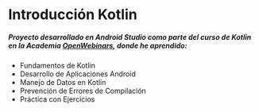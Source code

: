 # Introducción Kotlin
##### Proyecto desarrollado en Android Studio como parte del curso de Kotlin en la Academia [OpenWebinars](https://openwebinars.net/academia/aprende/kotlin-para-android/), donde he aprendido:
- Fundamentos de Kotlin
- Desarrollo de Aplicaciones Android
- Manejo de Datos en Kotlin
- Prevención de Errores de Compilación
- Práctica con Ejercicios
